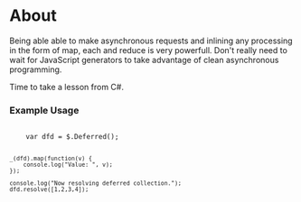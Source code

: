 <h1>About</h1>
<p>
	Being able able to make asynchronous requests and inlining any processing in the form of map, each and reduce is very powerfull. Don't really need to wait for JavaScript generators to take advantage of clean asynchronous programming. 
</p>
<p>
	Time to take a lesson from C#.
</p>

<h3>Example Usage</h3>
<code>
	var dfd = $.Deferred();
  
	_(dfd).map(function(v) {
		console.log("Value: ", v);
	});

	console.log("Now resolving deferred collection.");
	dfd.resolve([1,2,3,4]);
</code>